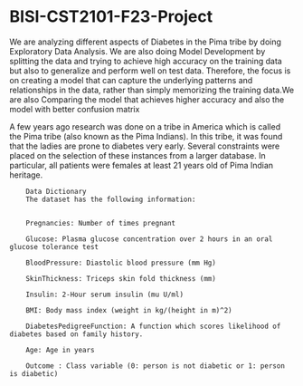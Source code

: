 # BISI-CST2101-F23-Project
We are analyzing different aspects of Diabetes in the Pima tribe by doing Exploratory Data Analysis.
We are also doing Model Development by splitting the data and trying to achieve high accuracy on the training data
but also to generalize and perform well on test data. Therefore, the focus is on creating a model 
that can capture the underlying patterns and relationships in the data, rather than simply memorizing 
the training data.We are also Comparing the model that achieves higher accuracy and also the model with 
better confusion matrix
		
A few years ago research was done on a tribe in America which is called the Pima tribe (also known as the Pima Indians). 
In this tribe, it was found that the ladies are prone to diabetes very early.
Several constraints were placed on the selection of these instances from a larger database. 
In particular, all patients were females at least 21 years old of Pima Indian heritage.
		

		

		Data Dictionary
		The dataset has the following information:
		

		Pregnancies: Number of times pregnant

		Glucose: Plasma glucose concentration over 2 hours in an oral glucose tolerance test

		BloodPressure: Diastolic blood pressure (mm Hg)

		SkinThickness: Triceps skin fold thickness (mm)

		Insulin: 2-Hour serum insulin (mu U/ml)

		BMI: Body mass index (weight in kg/(height in m)^2)

		DiabetesPedigreeFunction: A function which scores likelihood of diabetes based on family history.

		Age: Age in years

		Outcome : Class variable (0: person is not diabetic or 1: person is diabetic)


